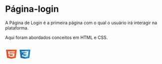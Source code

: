 # Página-login

A Página de Login é a primeira página com o qual o usuário irá interagir na plataforma.

Aqui foram abordados conceitos em HTML e CSS.


<div style="display: inline_block"><br>
  <img align="center" alt="Vanubio-Ts" height="30" width="40"  src="https://raw.githubusercontent.com/devicons/devicon/master/icons/html5/html5-original.svg">
  <img align="center" alt="Vanubio-CSS" height="30" width="40" src="https://raw.githubusercontent.com/devicons/devicon/master/icons/css3/css3-original.svg">
</div>
